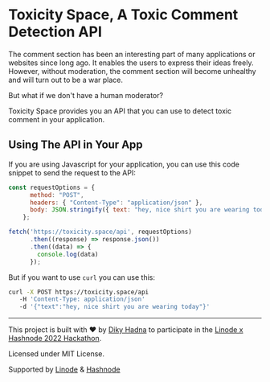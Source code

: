 # Toxicity Space, A Toxic Comment Detection API

The comment section has been an interesting part of many applications or websites since long ago. It enables the users to express their ideas freely. However, without moderation, the comment section will become unhealthy and will turn out to be a war place.

But what if we don't have a human moderator?

Toxicity Space provides you an API that you can use to detect toxic comment in your application.

## Using The API in Your App

If you are using Javascript for your application, you can use this code snippet to send the request to the API:

```js
const requestOptions = {
      method: "POST",
      headers: { "Content-Type": "application/json" },
      body: JSON.stringify({ text: "hey, nice shirt you are wearing today" }),
    };

fetch('https://toxicity.space/api', requestOptions)
      .then((response) => response.json())
      .then((data) => {
        console.log(data)
      });
```

But if you want to use `curl` you can use this:

```bash
curl -X POST https://toxicity.space/api
   -H 'Content-Type: application/json'
   -d '{"text":"hey, nice shirt you are wearing today"}'
```

---
This project is built with ♥️ by [Diky Hadna](https://hadna.space) to participate in the [Linode x Hashnode 2022 Hackathon](https://townhall.hashnode.com/build-with-linode-hackathon-june-2022).

Licensed under MIT License.

Supported by [Linode](https://www.linode.com) & [Hashnode](https://hashnode.com)

